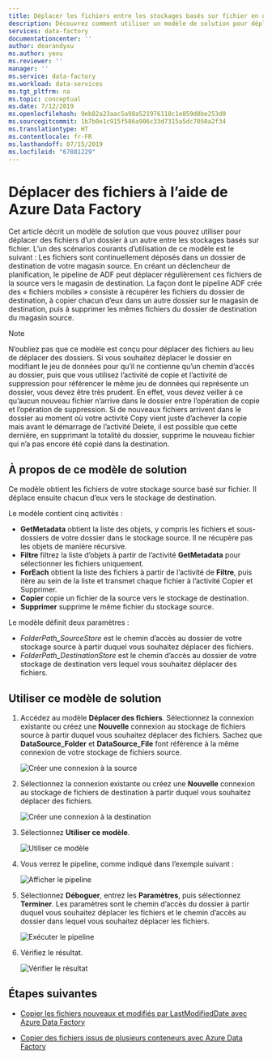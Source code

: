 ```yaml
---
title: Déplacer les fichiers entre les stockages basés sur fichier en utilisant Azure Data Factory | Microsoft Docs
description: Découvrez comment utiliser un modèle de solution pour déplacer des fichiers entre les stockages basés sur fichier à l’aide d’Azure Data Factory.
services: data-factory
documentationcenter: ''
author: dearandyxu
ms.author: yexu
ms.reviewer: ''
manager: ''
ms.service: data-factory
ms.workload: data-services
ms.tgt_pltfrm: na
ms.topic: conceptual
ms.date: 7/12/2019
ms.openlocfilehash: 9eb82a23aac5a98a521976118c1e859d0be253d0
ms.sourcegitcommit: 1b7b0e1c915f586a906c33d7315a5dc7050a2f34
ms.translationtype: HT
ms.contentlocale: fr-FR
ms.lasthandoff: 07/15/2019
ms.locfileid: "67881229"
---
```

# <a name="move-files-with-azure-data-factory"></a>Déplacer des fichiers à l’aide de Azure Data Factory

Cet article décrit un modèle de solution que vous pouvez utiliser pour déplacer des fichiers d’un dossier à un autre entre les stockages basés sur fichier. L’un des scénarios courants d’utilisation de ce modèle est le suivant : Les fichiers sont continuellement déposés dans un dossier de destination de votre magasin source. En créant un déclencheur de planification, le pipeline de ADF peut déplacer régulièrement ces fichiers de la source vers le magasin de destination.  La façon dont le pipeline ADF crée des « fichiers mobiles » consiste à récupérer les fichiers du dossier de destination, à copier chacun d’eux dans un autre dossier sur le magasin de destination, puis à supprimer les mêmes fichiers du dossier de destination du magasin source.

> [!NOTE]
> N’oubliez pas que ce modèle est conçu pour déplacer des fichiers au lieu de déplacer des dossiers.  Si vous souhaitez déplacer le dossier en modifiant le jeu de données pour qu’il ne contienne qu’un chemin d’accès au dossier, puis que vous utilisez l’activité de copie et l’activité de suppression pour référencer le même jeu de données qui représente un dossier, vous devez être très prudent. En effet, vous devez veiller à ce qu’aucun nouveau fichier n’arrive dans le dossier entre l’opération de copie et l’opération de suppression. Si de nouveaux fichiers arrivent dans le dossier au moment où votre activité Copy vient juste d’achever la copie mais avant le démarrage de l’activité Delete, il est possible que cette dernière, en supprimant la totalité du dossier, supprime le nouveau fichier qui n’a pas encore été copié dans la destination.

## <a name="about-this-solution-template"></a>À propos de ce modèle de solution

Ce modèle obtient les fichiers de votre stockage source basé sur fichier. Il déplace ensuite chacun d’eux vers le stockage de destination.

Le modèle contient cinq activités :
- **GetMetadata** obtient la liste des objets, y compris les fichiers et sous-dossiers de votre dossier dans le stockage source. Il ne récupère pas les objets de manière récursive. 
- **Filtre** filtrez la liste d’objets à partir de l’activité **GetMetadata** pour sélectionner les fichiers uniquement. 
- **ForEach** obtient la liste des fichiers à partir de l’activité de **Filtre**, puis itère au sein de la liste et transmet chaque fichier à l’activité Copier et Supprimer.
- **Copier** copie un fichier de la source vers le stockage de destination.
- **Supprimer** supprime le même fichier du stockage source.

Le modèle définit deux paramètres :
- *FolderPath_SourceStore* est le chemin d’accès au dossier de votre stockage source à partir duquel vous souhaitez déplacer des fichiers. 
- *FolderPath_DestinationStore* est le chemin d’accès au dossier de votre stockage de destination vers lequel vous souhaitez déplacer des fichiers. 

## <a name="how-to-use-this-solution-template"></a>Utiliser ce modèle de solution

1. Accédez au modèle **Déplacer des fichiers**. Sélectionnez la connexion existante ou créez une **Nouvelle** connexion au stockage de fichiers source à partir duquel vous souhaitez déplacer des fichiers. Sachez que **DataSource_Folder** et **DataSource_File** font référence à la même connexion de votre stockage de fichiers source.

    ![Créer une connexion à la source](media/solution-template-move-files/move-files1.png)

2. Sélectionnez la connexion existante ou créez une **Nouvelle** connexion au stockage de fichiers de destination à partir duquel vous souhaitez déplacer des fichiers.

    ![Créer une connexion à la destination](media/solution-template-move-files/move-files2.png)

3. Sélectionnez **Utiliser ce modèle**.

    ![Utiliser ce modèle](media/solution-template-move-files/move-files3.png)
    
4. Vous verrez le pipeline, comme indiqué dans l’exemple suivant :

    ![Afficher le pipeline](media/solution-template-move-files/move-files4.png)

5. Sélectionnez **Déboguer**, entrez les **Paramètres**, puis sélectionnez **Terminer**.   Les paramètres sont le chemin d’accès du dossier à partir duquel vous souhaitez déplacer les fichiers et le chemin d’accès au dossier dans lequel vous souhaitez déplacer les fichiers. 

    ![Exécuter le pipeline](media/solution-template-move-files/move-files5.png)

6. Vérifiez le résultat.

    ![Vérifier le résultat](media/solution-template-move-files/move-files6.png)

## <a name="next-steps"></a>Étapes suivantes

- [Copier les fichiers nouveaux et modifiés par LastModifiedDate avec Azure Data Factory](solution-template-copy-new-files-lastmodifieddate.md)

- [Copier des fichiers issus de plusieurs conteneurs avec Azure Data Factory](solution-template-copy-files-multiple-containers.md)